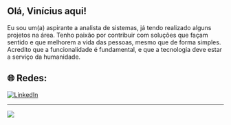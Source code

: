 ## Olá, Vinícius aqui!

<!--
**viniciusmondes/viniciusmondes** is a ✨ _special_ ✨ repository because its `README.md` (this file) appears on your GitHub profile.-->

Eu sou um(a) aspirante a analista de sistemas, já tendo realizado alguns projetos na área. 
Tenho paixão por contribuir com soluções que façam sentido e que melhorem a vida das pessoas,
mesmo que de forma simples. Acredito que a funcionalidade é fundamental, e que a tecnologia deve estar a serviço da humanidade.


## 🌐 Redes:
[![LinkedIn](https://img.shields.io/badge/LinkedIn-%230077B5.svg?logo=linkedin&logoColor=white)](https://linkedin.com/in/https://www.linkedin.com/in/vin%C3%ADcius-mendes-9b6a16179/) 

---

[![](https://visitcount.itsvg.in/api?id=viniciusmondes&label=Popularidade&icon=1&pretty=true)](https://visitcount.itsvg.in)
<!--  Vinicin agradece a visita! -->
